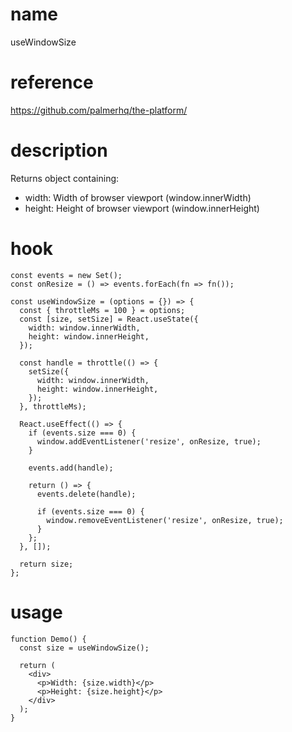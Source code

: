 # name

useWindowSize

# reference

https://github.com/palmerhq/the-platform/

# description

Returns object containing:

- width: Width of browser viewport (window.innerWidth)
- height: Height of browser viewport (window.innerHeight)

# hook

```
const events = new Set();
const onResize = () => events.forEach(fn => fn());

const useWindowSize = (options = {}) => {
  const { throttleMs = 100 } = options;
  const [size, setSize] = React.useState({
    width: window.innerWidth,
    height: window.innerHeight,
  });

  const handle = throttle(() => {
    setSize({
      width: window.innerWidth,
      height: window.innerHeight,
    });
  }, throttleMs);

  React.useEffect(() => {
    if (events.size === 0) {
      window.addEventListener('resize', onResize, true);
    }

    events.add(handle);

    return () => {
      events.delete(handle);

      if (events.size === 0) {
        window.removeEventListener('resize', onResize, true);
      }
    };
  }, []);

  return size;
};
```

# usage

```
function Demo() {
  const size = useWindowSize();

  return (
    <div>
      <p>Width: {size.width}</p>
      <p>Height: {size.height}</p>
    </div>
  );
}
```

